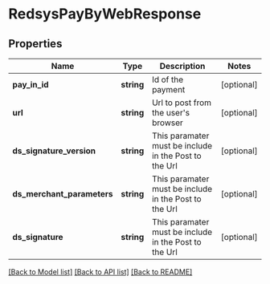 # RedsysPayByWebResponse

## Properties
Name | Type | Description | Notes
------------ | ------------- | ------------- | -------------
**pay_in_id** | **string** | Id of the payment | [optional] 
**url** | **string** | Url to post from the user&#39;s browser | [optional] 
**ds_signature_version** | **string** | This paramater must be include in the Post to the Url | [optional] 
**ds_merchant_parameters** | **string** | This paramater must be include in the Post to the Url | [optional] 
**ds_signature** | **string** | This paramater must be include in the Post to the Url | [optional] 

[[Back to Model list]](../README.md#documentation-for-models) [[Back to API list]](../README.md#documentation-for-api-endpoints) [[Back to README]](../README.md)


